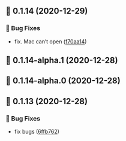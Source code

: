 ## :tada: 0.1.14 (2020-12-29)


### :bug: Bug Fixes

* fix. Mac can’t open ([f70aa14](https://github.com/Lingyan000/hikerview-player/commit/f70aa14))



## :tada: 0.1.14-alpha.1 (2020-12-28)



## :tada: 0.1.14-alpha.0 (2020-12-28)



## :tada: 0.1.13 (2020-12-28)


### :bug: Bug Fixes

* fix bugs ([6ffb762](https://github.com/Lingyan000/hikerview-player/commit/6ffb762))



